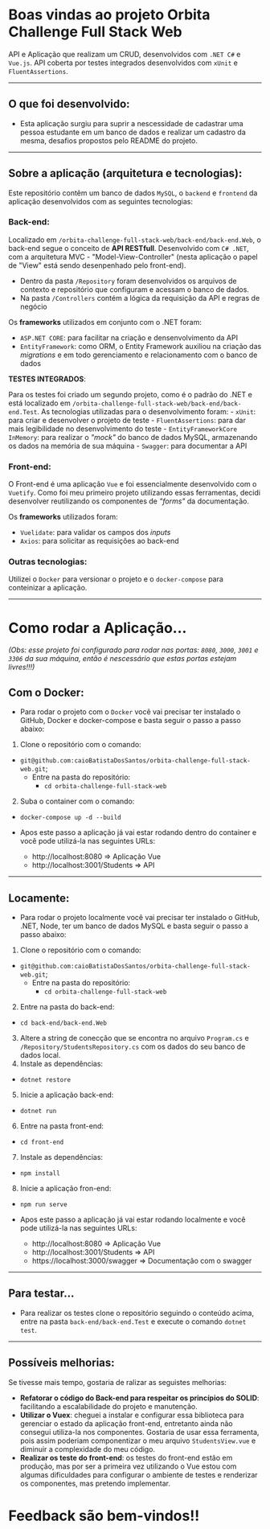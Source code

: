 # Boas vindas ao projeto Orbita Challenge Full Stack Web
API e Aplicação que realizam um CRUD, desenvolvidos com `.NET C#` e `Vue.js`.
API coberta por testes integrados desenvolvidos com `xUnit` e `FluentAssertions`.

---

## O que foi desenvolvido:

  - Esta aplicação surgiu para suprir a nescessidade de cadastrar uma pessoa estudante em um banco de dados e realizar um cadastro da mesma, desafios propostos pelo README do projeto.

---

## Sobre a aplicação (arquitetura e tecnologias):

Este repositório contêm um banco de dados `MySQL`, o `backend` e `frontend` da aplicação desenvolvidos com as seguintes tecnologias:

### Back-end:

Localizado em `/orbita-challenge-full-stack-web/back-end/back-end.Web`, o back-end segue o conceito de <strong>API RESTfull</strong>. Desenvolvido com `C# .NET`, com a arquitetura MVC - "Model-View-Controller" (nesta aplicação o papel de "View" está sendo desenpenhado pelo front-end).
  - Dentro da pasta `/Repository` foram desenvolvidos os arquivos de contexto e repositório que configuram e acessam o banco de dados.
  - Na pasta `/Controllers` contém a lógica da requisição da API e regras de negócio

Os <strong>frameworks</strong> utilizados em conjunto com o .NET foram:
  - `ASP.NET CORE`: para facilitar na criação e densenvolvimento da API
  - `EntityFramework`: como ORM, o Entity Framework auxiliou na criação das *migrations* e em todo gerenciamento e relacionamento com o banco de dados

<strong>TESTES INTEGRADOS</strong>:

Para os testes foi criado um segundo projeto, como é o padrão do .NET e está localizado em `/orbita-challenge-full-stack-web/back-end/back-end.Test`.
As tecnologias utilizadas para o desenvolvimento foram:
    - `xUnit`: para criar e desenvolver o projeto de teste
    - `FluentAssertions`: para dar mais legibilidade no desenvolvimento do teste
    - `EntityFrameworkCore InMemory`: para realizar o *"mock"* do banco de dados MySQL, armazenando os dados na memória de sua máquina
    - `Swagger`: para documentar a API

### Front-end:

O Front-end é uma aplicação `Vue` e foi essencialmente desenvolvido com o `Vuetify`. Como foi meu primeiro projeto utilizando essas ferramentas, decidi desenvolver reutilizando os componentes de *"forms"* da documentação.

Os <strong>frameworks</strong> utilizados foram:
 - `Vuelidate`: para validar os campos dos *inputs*
 - `Axios`: para solicitar as requisições ao back-end

### Outras tecnologias:

Utilizei o `Docker` para versionar o projeto e o `docker-compose` para conteinizar a aplicação.

---

# Como rodar a Aplicação...

<i>(Obs: esse projeto foi configurado para rodar nas portas: `8080`, `3000`, `3001` e `3306` da sua máquina, então é nescessário que estas portas estejam livres!!!)</i>

## Com o Docker:
  - Para rodar o projeto com o `Docker` você vai precisar ter instalado o GitHub, Docker e docker-compose e basta seguir o passo a passo abaixo:

1. Clone o repositório com o comando:
  - `git@github.com:caioBatistaDosSantos/orbita-challenge-full-stack-web.git`;
    - Entre na pasta do repositório:
      - `cd orbita-challenge-full-stack-web`
2. Suba o container com o comando:
  - `docker-compose up -d --build`

- Apos este passo a aplicação já vai estar rodando dentro do container e você pode utilizá-la nas seguintes URLs:
  - http://localhost:8080 => Aplicação Vue
  - http://localhost:3001/Students => API

---

## Locamente:
  - Para rodar o projeto localmente você vai precisar ter instalado o GitHub, .NET, Node, ter um banco de dados MySQL e basta seguir o passo a passo abaixo:

1. Clone o repositório com o comando:
  - `git@github.com:caioBatistaDosSantos/orbita-challenge-full-stack-web.git`;
    - Entre na pasta do repositório:
      - `cd orbita-challenge-full-stack-web`
2. Entre na pasta do back-end:
  - `cd back-end/back-end.Web`
3. Altere a string de conecção que se encontra no arquivo `Program.cs` e `/Repository/StudentsRepository.cs` com os dados do seu banco de dados local.
4. Instale as dependências:
  - `dotnet restore`
5. Inicie a aplicação back-end:
  - `dotnet run`
6. Entre na pasta front-end:
  - `cd front-end`
7. Instale as dependências:
  - `npm install`
8. Inicie a aplicação fron-end:
  - `npm run serve`

- Apos este passo a aplicação já vai estar rodando localmente e você pode utilizá-la nas seguintes URLs:
  - http://localhost:8080 => Aplicação Vue
  - http://localhost:3001/Students => API
  - https://localhost:3000/swagger => Documentação com o swagger

---

## Para testar...
  - Para realizar os testes clone o repositório seguindo o conteúdo acima, entre na pasta `back-end/back-end.Test` e execute o comando `dotnet test`.

---

## Possíveis melhorias:

Se tivesse mais tempo, gostaria de ralizar as seguistes melhorias:
  - <strong>Refatorar o código do Back-end para respeitar os princípios do SOLID</strong>: facilitando a escalabilidade do projeto e manutenção.
  - <strong>Utilizar o Vuex</strong>: cheguei a instalar e configurar essa biblioteca para gerenciar o estado da aplicação front-end, entretanto ainda não consegui utiliza-la nos componentes. Gostaria de usar essa ferramenta, pois assim poderiam componentizar o meu arquivo `StudentsView.vue` e diminuir a complexidade do meu código.
  - <strong>Realizar os teste do front-end</strong>: os testes do front-end estão em produção, mas por ser a primeira vez utilizando o Vue estou com algumas dificuldades para configurar o ambiente de testes e renderizar os componentes, mas pretendo implementar.

# Feedback são bem-vindos!!
